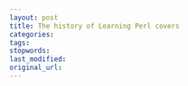 ```yaml
---
layout: post
title: The history of Learning Perl covers
categories:
tags:
stopwords:
last_modified:
original_url: 
---
```


<!--more-->

